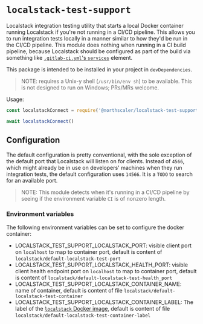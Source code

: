 # `localstack-test-support`

Localstack integration testing utility that starts a local Docker container running Localstack if you're not running in a CI/CD pipeline.
This allows you to run integration tests locally in a manner similar to how they'd be run in the CI/CD pipeline. 
This module does nothing when running in a CI build pipeline, because Localstack should be configured as part of the build via something like [`.gitlab-ci.yml`'s `services`](https://docs.gitlab.com/ee/ci/yaml/#services) element.

This package is intended to be installed in your project in `devDependencies`.

> NOTE: requires a Unix-y shell (`/usr/bin/env sh`) to be available.
>This is not designed to run on Windows; PRs/MRs welcome.

Usage:
```javascript
const localstackConnect = require('@northscaler/localstack-test-support')

await localstackConnect()

```

## Configuration

The default configuration is pretty conventional, with the sole exception of the default port that Localstack will listen on for clients.
Instead of `4566`, which might already be in use on developers' machines when they run integration tests, the default configuration uses `14566`.
It is a `TODO` to search for an available port.

>NOTE: This module detects when it's running in a CI/CD pipeline by seeing if the environment variable `CI` is of nonzero length.

### Environment variables

The following environment variables can be set to configure the docker container:
* LOCALSTACK_TEST_SUPPORT_LOCALSTACK_PORT: visible client port on `localhost` to map to container port, default is content of `localstack/default-localstack-test-port`
* LOCALSTACK_TEST_SUPPORT_LOCALSTACK_HEALTH_PORT: visible client health endpoint port on `localhost` to map to container port, default is content of `localstack/default-localstack-test-health_port`
* LOCALSTACK_TEST_SUPPORT_LOCALSTACK_CONTAINER_NAME: name of container, default is content of file `localstack/default-localstack-test-container`
* LOCALSTACK_TEST_SUPPORT_LOCALSTACK_CONTAINER_LABEL: The label of the [`localstack` Docker image](https://hub.docker.com/r/localstack/localstack), default is content of file `localstack/default-localstack-test-container-label`
